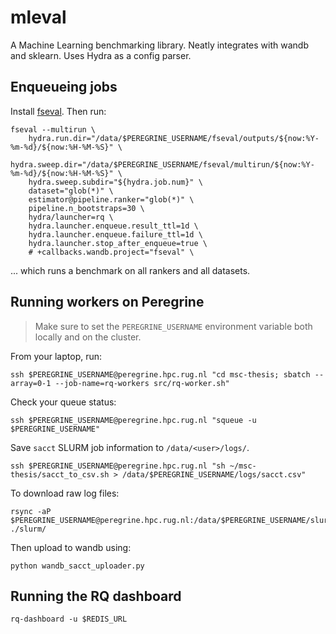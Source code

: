 # mleval
A Machine Learning benchmarking library. Neatly integrates with wandb and sklearn. Uses Hydra as a config parser.



## Enqueueing jobs
Install [fseval](https://github.com/dunnkers/fseval). Then run:
    <!-- # hydra.run.dir="/Users/dunnkers/Downloads/outputs/${now:%Y-%m-%d}/${now:%H-%M-%S}" \
    # hydra.sweep.dir="/Users/dunnkers/Downloads/multirun/${now:%Y-%m-%d}/${now:%H-%M-%S}" \ -->

```shell
fseval --multirun \
    hydra.run.dir="/data/$PEREGRINE_USERNAME/fseval/outputs/${now:%Y-%m-%d}/${now:%H-%M-%S}" \
    hydra.sweep.dir="/data/$PEREGRINE_USERNAME/fseval/multirun/${now:%Y-%m-%d}/${now:%H-%M-%S}" \
    hydra.sweep.subdir="${hydra.job.num}" \
    dataset="glob(*)" \
    estimator@pipeline.ranker="glob(*)" \
    pipeline.n_bootstraps=30 \
    hydra/launcher=rq \
    hydra.launcher.enqueue.result_ttl=1d \
    hydra.launcher.enqueue.failure_ttl=1d \
    hydra.launcher.stop_after_enqueue=true \
    # +callbacks.wandb.project="fseval" \
```

... which runs a benchmark on all rankers and all datasets.


## Running workers on Peregrine
> Make sure to set the `PEREGRINE_USERNAME` environment variable both locally and on the cluster.

From your laptop, run:

```shell
ssh $PEREGRINE_USERNAME@peregrine.hpc.rug.nl "cd msc-thesis; sbatch --array=0-1 --job-name=rq-workers src/rq-worker.sh"
```

Check your queue status:
```shell
ssh $PEREGRINE_USERNAME@peregrine.hpc.rug.nl "squeue -u $PEREGRINE_USERNAME"
```

Save `sacct` SLURM job information to `/data/<user>/logs/`.
```shell
ssh $PEREGRINE_USERNAME@peregrine.hpc.rug.nl "sh ~/msc-thesis/sacct_to_csv.sh > /data/$PEREGRINE_USERNAME/logs/sacct.csv"
```

To download raw log files:
```shell
rsync -aP $PEREGRINE_USERNAME@peregrine.hpc.rug.nl:/data/$PEREGRINE_USERNAME/slurm/ ./slurm/
```

Then upload to wandb using:

```shell
python wandb_sacct_uploader.py
```

## Running the RQ dashboard
```shell
rq-dashboard -u $REDIS_URL
```